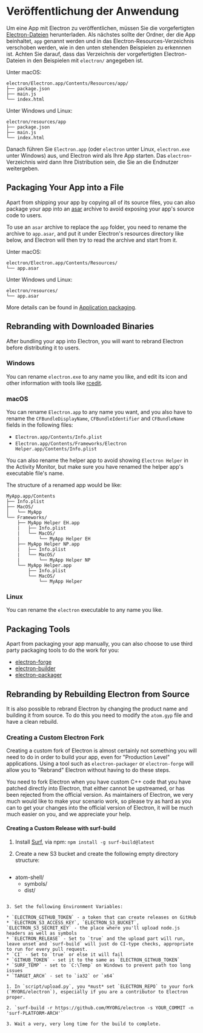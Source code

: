 # Veröffentlichung der Anwendung

Um eine App mit Electron zu veröffentlichen, müssen Sie die vorgefertigten [Electron-Dateien](https://github.com/electron/electron/releases) herunterladen. Als nächstes sollte der Ordner, der die App beinhaltet, `app` genannt werden und in das Electron-Resources-Verzeichnis verschoben werden, wie in den unten stehenden Beispielen zu erkennnen ist. Achten Sie darauf, dass das Verzeichnis der vorgefertigten Electron-Dateien in den Beispielen mit `electron/` angegeben ist.

Unter macOS:

```text
electron/Electron.app/Contents/Resources/app/
├── package.json
├── main.js
└── index.html
```

Unter Windows und Linux:

```text
electron/resources/app
├── package.json
├── main.js
└── index.html
```

Danach führen Sie `Electron.app` (oder `electron` unter Linux, `electron.exe` unter Windows) aus, und Electron wird als Ihre App starten. Das `electron`-Verzeichnis wird dann Ihre Distribution sein, die Sie an die Endnutzer weitergeben.

## Packaging Your App into a File

Apart from shipping your app by copying all of its source files, you can also package your app into an [asar](https://github.com/electron/asar) archive to avoid exposing your app's source code to users.

To use an `asar` archive to replace the `app` folder, you need to rename the archive to `app.asar`, and put it under Electron's resources directory like below, and Electron will then try to read the archive and start from it.

Unter macOS:

```text
electron/Electron.app/Contents/Resources/
└── app.asar
```

Unter Windows und Linux:

```text
electron/resources/
└── app.asar
```

More details can be found in [Application packaging](application-packaging.md).

## Rebranding with Downloaded Binaries

After bundling your app into Electron, you will want to rebrand Electron before distributing it to users.

### Windows

You can rename `electron.exe` to any name you like, and edit its icon and other information with tools like [rcedit](https://github.com/atom/rcedit).

### macOS

You can rename `Electron.app` to any name you want, and you also have to rename the `CFBundleDisplayName`, `CFBundleIdentifier` and `CFBundleName` fields in the following files:

* `Electron.app/Contents/Info.plist`
* `Electron.app/Contents/Frameworks/Electron Helper.app/Contents/Info.plist`

You can also rename the helper app to avoid showing `Electron Helper` in the Activity Monitor, but make sure you have renamed the helper app's executable file's name.

The structure of a renamed app would be like:

```text
MyApp.app/Contents
├── Info.plist
├── MacOS/
│   └── MyApp
└── Frameworks/
    ├── MyApp Helper EH.app
    |   ├── Info.plist
    |   └── MacOS/
    |       └── MyApp Helper EH
    ├── MyApp Helper NP.app
    |   ├── Info.plist
    |   └── MacOS/
    |       └── MyApp Helper NP
    └── MyApp Helper.app
        ├── Info.plist
        └── MacOS/
            └── MyApp Helper
```

### Linux

You can rename the `electron` executable to any name you like.

## Packaging Tools

Apart from packaging your app manually, you can also choose to use third party packaging tools to do the work for you:

* [electron-forge](https://github.com/electron-userland/electron-forge)
* [electron-builder](https://github.com/electron-userland/electron-builder)
* [electron-packager](https://github.com/electron-userland/electron-packager)

## Rebranding by Rebuilding Electron from Source

It is also possible to rebrand Electron by changing the product name and building it from source. To do this you need to modify the `atom.gyp` file and have a clean rebuild.

### Creating a Custom Electron Fork

Creating a custom fork of Electron is almost certainly not something you will need to do in order to build your app, even for "Production Level" applications. Using a tool such as `electron-packager` or `electron-forge` will allow you to "Rebrand" Electron without having to do these steps.

You need to fork Electron when you have custom C++ code that you have patched directly into Electron, that either cannot be upstreamed, or has been rejected from the official version. As maintainers of Electron, we very much would like to make your scenario work, so please try as hard as you can to get your changes into the official version of Electron, it will be much much easier on you, and we appreciate your help.

#### Creating a Custom Release with surf-build

1. Install [Surf](https://github.com/surf-build/surf), via npm: `npm install -g surf-build@latest`

2. Create a new S3 bucket and create the following empty directory structure:
    
    ```sh
- atom-shell/
  - symbols/
  - dist/
```

3. Set the following Environment Variables:

* `ELECTRON_GITHUB_TOKEN` - a token that can create releases on GitHub
* `ELECTRON_S3_ACCESS_KEY`, `ELECTRON_S3_BUCKET`, `ELECTRON_S3_SECRET_KEY` - the place where you'll upload node.js headers as well as symbols
* `ELECTRON_RELEASE` - Set to `true` and the upload part will run, leave unset and `surf-build` will just do CI-type checks, appropriate to run for every pull request.
* `CI` - Set to `true` or else it will fail
* `GITHUB_TOKEN` - set it to the same as `ELECTRON_GITHUB_TOKEN`
* `SURF_TEMP` - set to `C:\Temp` on Windows to prevent path too long issues
* `TARGET_ARCH` - set to `ia32` or `x64`

1. In `script/upload.py`, you *must* set `ELECTRON_REPO` to your fork (`MYORG/electron`), especially if you are a contributor to Electron proper.

2. `surf-build -r https://github.com/MYORG/electron -s YOUR_COMMIT -n 'surf-PLATFORM-ARCH'`

3. Wait a very, very long time for the build to complete.